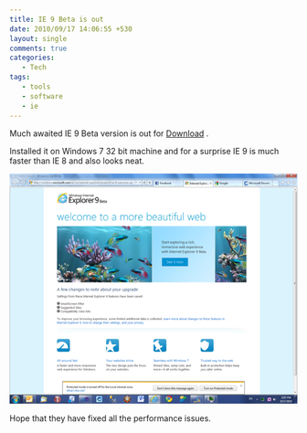```yaml
---
title: IE 9 Beta is out
date: 2010/09/17 14:06:55 +530
layout: single
comments: true
categories: 
   - Tech
tags:
   - tools
   - software
   - ie
---
```


Much awaited IE 9 Beta version is out for [Download](http://www.microsoft.com/downloads/en/default.aspx) .

Installed it on Windows 7 32 bit machine and for a surprise IE 9 is much faster than IE 8 and also looks neat.

![IE 9](/assets/images/ie9.png)

Hope that they have fixed all the performance issues.